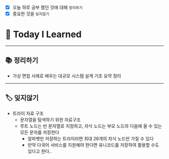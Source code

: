 - [x] 오늘 하루 공부 했던 것에 대해 `정리하기`
- [x] 중요한 것을 `잊지않기`

# 🚩 Today I Learned

---

## 📚 정리하기

- 가상 면접 사례로 배우는 대규모 시스템 설계 기초 요약 정리

---

## 🏷 잊지않기

- 트라이 자료 구조
  - 문자열을 탐색하기 위한 자료구조
  - 루트 노드는 빈 문자열로 지정하고, 자식 노드는 부모 노드의 다음에 올 수 있는 모든 문자를 저장한다
    - 알파벳만 저장하는 트라이라면 최대 26개의 자식 노드만 가질 수 있다
    - 만약 다국어 서비스를 지원해야 한다면 유니코드를 저장하여 활용할 수도 있다고 한다..
